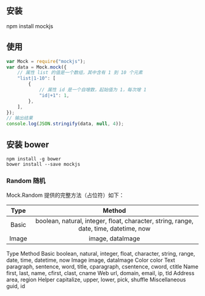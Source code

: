 ## 安装

npm install mockjs

## 使用

```javascript
var Mock = require("mockjs");
var data = Mock.mock({
	// 属性 list 的值是一个数组，其中含有 1 到 10 个元素
	"list|1-10": [
		{
			// 属性 id 是一个自增数，起始值为 1，每次增 1
			"id|+1": 1,
		},
	],
});
// 输出结果
console.log(JSON.stringify(data, null, 4));
```

## 安装 bower

```
npm install -g bower
bower install --save mockjs
```

### Random 随机

Mock.Random 提供的完整方法（占位符）如下：

| Type  |                                        Method                                         |
| :---: | :-----------------------------------------------------------------------------------: |
| Basic | boolean, natural, integer, float, character, string, range, date, time, datetime, now |
| Image |                                   image, dataImage                                    |

Type Method
Basic boolean, natural, integer, float, character, string, range, date, time, datetime, now
Image image, dataImage
Color color
Text paragraph, sentence, word, title, cparagraph, csentence, cword, ctitle
Name first, last, name, cfirst, clast, cname
Web url, domain, email, ip, tld
Address area, region
Helper capitalize, upper, lower, pick, shuffle
Miscellaneous guid, id
